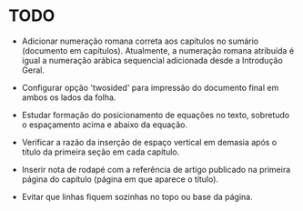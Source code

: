 # TODO
* Adicionar numeração romana correta aos capítulos no sumário (documento em capítulos). Atualmente, a numeração
romana atribuída é igual a numeração arábica sequencial adicionada desde a Introdução Geral.

* Configurar opção 'twosided' para impressão do documento final em ambos os lados da folha.

* Estudar formação do posicionamento de equações no texto, sobretudo o espaçamento acima e abaixo da equação. 

* Verificar a razão da inserção de espaço vertical em demasia após o título da primeira seção em cada capítulo.

* Inserir nota de rodapé com a referência de artigo publicado na primeira página do capítulo (página em que 
aparece o título).

* Evitar que linhas fiquem sozinhas no topo ou base da página.
